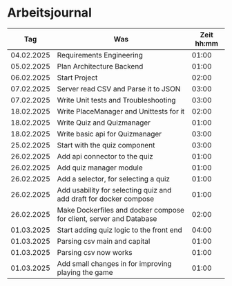 # Arbeitsjournal

| **Tag**    | **Was**                                                             | **Zeit** hh:mm |
| ---------- | ------------------------------------------------------------------- | -------------- |
| 04.02.2025 | Requirements Engineering                                            | 01:00          |
| 05.02.2025 | Plan Architecture Backend                                           | 01:00          |
| 06.02.2025 | Start Project                                                       | 02:00          |
| 07.02.2025 | Server read CSV and Parse it to JSON                                | 03:00          |
| 07.02.2025 | Write Unit tests and Troubleshooting                                | 03:00          |
| 18.02.2025 | Write PlaceManager and Unittests for it                             | 02:00          |
| 18.02.2025 | Write Quiz and Quizmanager                                          | 01:00          |
| 18.02.2025 | Write basic api for Quizmanager                                     | 03:00          |
| 25.02.2025 | Start with the quiz component                                       | 03:00          |
| 26.02.2025 | Add api connector to the quiz                                       | 01:00          |
| 26.02.2025 | Add quiz manager module                                             | 01:00          |
| 26.02.2025 | Add a selector, for selecting a quiz                                | 01:00          |
| 26.02.2025 | Add usability for selecting quiz and add draft for docker compose   | 01:00          |
| 26.02.2025 | Make Dockerfiles and docker compose for client, server and Database | 02:00          |
| 01.03.2025 | Start adding quiz logic to the front end                            | 04:00          |
| 01.03.2025 | Parsing csv main and capital                                        | 01:00          |
| 01.03.2025 | Parsing csv now works                                               | 01:00          |
| 01.03.2025 | Add small changes in for improving playing the game                 | 01:00          |
